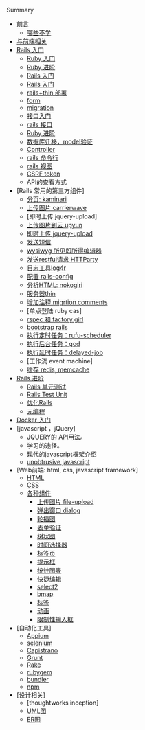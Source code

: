  Summary
* [前言](preface.md)
  * [哪些不学](buyongxue.md)
* [与前端相关](authentication.md)
* [Rails 入门](part3_rails_premier.md)
  * [Ruby 入门](part3_rails_premier/ruby_premier.md)
  * [Ruby 进阶](part3_rails_premier/ruby_jin_jie.md)
  * [Rails 入门](part3_rails_premier/rails_tutorial.md)
  * [Rails 入门](part3_rails_premier/rails_tutorial.md)
  * [rails+thin 部署](part3_rails_premier/rails_thin_deploy.md)
  * [form](part3_rails_premier/form_object.md)
  * [migration](migration.md)
  * [接口入门](part3_rails_premier/rails_interface.md)
  * [rails 接口](part3_rails_premier/interface_document.md)
  * [Ruby 进阶 ](part3_rails_premier/ruby_advanced.md)
  * [数据库迁移，model验证](part3_rails_premier/rails_database.md)
  * [Controller](part3_rails_premier/rails_controller.md)
  * [rails 命令行](part3_rails_premier/rails_command_line.md)
  * [rails 视图](part3_rails_premier/rails_view.md)
  * [CSRF token](part3_rails_premier/csrf_token.md)
  * API的查看方式
* [Rails 常用的第三方组件]
  * [分页: kaminari](web_components/kaminari.md)
  * [上传图片 carrierwave](web_components/carrierwave.md)
  * [即时上传 jquery-upload]
  * [上传图片到云 upyun](web_components/upyun.md)
  * [即时上传 jquery-upload]()
  * [发送短信](web_components/sms.md)
  * [wysiwyg 所见即所得编辑器](web_components/wysiwyg_ckeditor.md)
  * [发送restful请求  HTTParty](web_components/httparty.md)
  * [日志工具log4r](web_components/log4r.md)
  * [配置 rails-config](web_components/rails_config.md)
  * [分析HTML: nokogiri](web_components/nokogiri.md)
  * [服务器thin](web_components/thin.md)
  * [增加注释 migrtion comments](web_components/migration_comments.md)
  * [单点登陆 ruby cas]
  * [rspec 和 factory girl](web_components/rspec_and_factory_girl.md)
  * [bootstrap rails](web_components/bootstrap.md)
  * [执行定时任务：rufu-scheduler](part3_rails_premier/rufus_scheduler.md)
  * [执行后台任务：god ](part3_rails_premier/rails_god.md)
  * [执行延时任务：delayed-job](part3_rails_premier/delayed_job.md)
  * [工作流 event machine]
  * [缓存 redis, memcache](web_components/redis_memcache.md)
* [Rails 进阶](part4_rails_advanced.md)
  * [Rails 单元测试](part4_rails_advanced/rails_unit_test.md)
  * [Rails Test Unit](part3_rails_premier/unit_test.md)
  * [优化Rails](part4_rails_advanced/optimzation.md)
  * [元编程](part4_rails_advanced/metaprogramming.md)
* [Docker 入门](part5_docker_premier.md)
* [javascript ，jQuery]
  * JQUERY的 API用法。
  * 学习的途径。
  * 现代的javascript框架介绍
  * [unobtrusive javascript](javascript/unobtrusive_js.md)
* [Web前端: html, css, javascript framework]
  * [HTML](web_front_end/html.md)
  * [CSS](web_front_end/css.md)
  * [各种组件](web_front_end/js_components.md)
    * [上传图片 file-upload](web_front_end/js_components/file_uploader.md)
    * [弹出窗口 dialog](web_front_end/js_components/dialog.md)
    * [轮播图](web_front_end/js_components/slider.md)
    * [表单验证](web_front_end/js_components/validation.md)
    * [树状图](web_front_end/js_components/tree.md)
    * [时间选择器](web_front_end/js_components/datepicker.md)
    * [标签页](web_front_end/js_components/tabs.md)
    * [提示框](web_front_end/js_components/tooltips.md)
    * [统计图表](web_front_end/js_components/chart.md)
    * [快捷编辑](web_front_end/js_components/inplace_edit.md)
    * [select2](web_front_end/js_components/select2.md)
    * [bmap](web_front_end/js_components/bmap.md)
    * [标签](web_front_end/js_components/tags.md)
    * [动画](web_front_end/js_components/animation.md)
    * [限制性输入框](web_front_end/js_components/maskedinput.md)
* [自动化工具]
  * [Appium](automation_tools/appium.md)
  * [selenium](automation_tools/selenium.md)
  * [Capistrano](automation_tools/capistrano.md)
  * [Grunt](automation_tools/grunt.md)
  * [Rake](automation_tools/rake.md)
  * [rubygem](automation_tools/ruby_gem.md)
  * [bundler](automation_tools/bundler.md)
  * [npm](automation_tools/npm.md)
* [设计相关]
  * [thoughtworks inception]
  * [UML图](part5_tools_and_theory/uml_diagram.md)
  * [ER图](part5_tools_and_theory/e-r_diagram.md)
